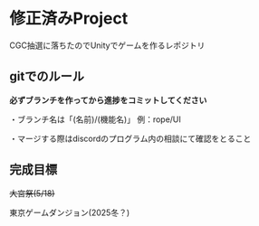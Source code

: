 # 修正済みProject
CGC抽選に落ちたのでUnityでゲームを作るレポジトリ

## gitでのルール

**必ずブランチを作ってから進捗をコミットしてください**

・ブランチ名は「(名前)/(機能名)」
例：rope/UI

・マージする際はdiscordのプログラム内の相談にて確認をとること

## 完成目標
~~大宮祭(5/18)~~

東京ゲームダンジョン(2025冬？)
